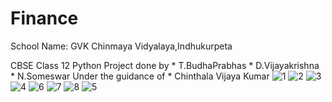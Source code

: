 # Finance

School Name: GVK Chinmaya Vidyalaya,Indhukurpeta

CBSE Class 12 Python Project done by  * T.BudhaPrabhas
                                      * D.Vijayakrishna
                                      * N.Someswar
Under the guidance of                 * Chinthala Vijaya Kumar
![1](https://user-images.githubusercontent.com/62373532/113539096-93dc8f00-95fa-11eb-91bb-e70cf8c65054.PNG)
![2](https://user-images.githubusercontent.com/62373532/113539098-950dbc00-95fa-11eb-9dfc-549cbf4fea22.PNG)
![3](https://user-images.githubusercontent.com/62373532/113539102-963ee900-95fa-11eb-9989-4b337a2835f7.PNG)
![4](https://user-images.githubusercontent.com/62373532/113539107-98a14300-95fa-11eb-8d52-b89a0eafa0cb.PNG)
![6](https://user-images.githubusercontent.com/62373532/113539123-a060e780-95fa-11eb-80ff-6c70b8c5acec.PNG)
![7](https://user-images.githubusercontent.com/62373532/113539127-a0f97e00-95fa-11eb-8847-2d3e95bb4d4f.PNG)
![8](https://user-images.githubusercontent.com/62373532/113539129-a1921480-95fa-11eb-9eab-25d2217cbc49.PNG)
![5](https://user-images.githubusercontent.com/62373532/113539130-a1921480-95fa-11eb-947c-6c3c70e7c93b.PNG)
